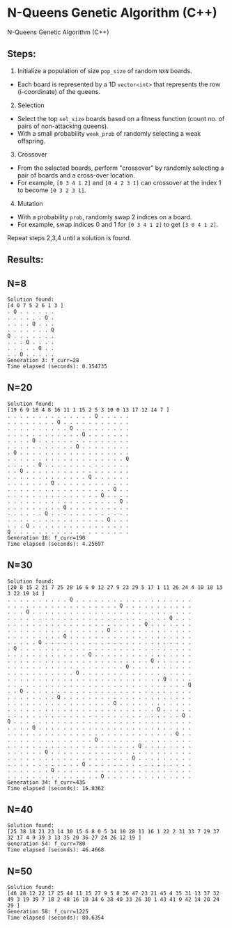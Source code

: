 # N-Queens Genetic Algorithm (C++)
N-Queens Genetic Algorithm (C++)

## Steps:
1) Initialize a population of size `pop_size` of random `N`x`N` boards.
- Each board is represented by a 1D `vector<int>` that represents the row (i-coordinate) of the queens.

2) Selection
- Select the top `sel_size` boards based on a fitness function (count no. of pairs of non-attacking queens).
- With a small probability `weak_prob` of randomly selecting a weak offspring.

3) Crossover
- From the selected boards, perform "crossover" by randomly selecting a pair of boards and a cross-over location.
- For example, `[0 3 4 1 2]` and `[0 4 2 3 1]` can crossover at the index 1 to become `[0 3 2 3 1]`.

4) Mutation

- With a probability `prob`, randomly swap 2 indices on a board.
- For example, swap indices 0 and 1 for `[0 3 4 1 2]` to get `[3 0 4 1 2]`.

Repeat steps 2,3,4 until a solution is found.

## Results:

## N=8
```
Solution found:
[4 0 7 5 2 6 1 3 ]
. Q . . . . . . 
. . . . . . Q . 
. . . . Q . . . 
. . . . . . . Q 
Q . . . . . . . 
. . . Q . . . . 
. . . . . Q . . 
. . Q . . . . . 
Generation 3: f_curr=28
Time elapsed (seconds): 0.154735
```

## N=20
```
Solution found:
[19 6 9 18 4 8 16 11 1 15 2 5 3 10 0 13 17 12 14 7 ]
. . . . . . . . . . . . . . Q . . . . . 
. . . . . . . . Q . . . . . . . . . . . 
. . . . . . . . . . Q . . . . . . . . . 
. . . . . . . . . . . . Q . . . . . . . 
. . . . Q . . . . . . . . . . . . . . . 
. . . . . . . . . . . Q . . . . . . . . 
. Q . . . . . . . . . . . . . . . . . . 
. . . . . . . . . . . . . . . . . . . Q 
. . . . . Q . . . . . . . . . . . . . . 
. . Q . . . . . . . . . . . . . . . . . 
. . . . . . . . . . . . . Q . . . . . . 
. . . . . . . Q . . . . . . . . . . . . 
. . . . . . . . . . . . . . . . . Q . . 
. . . . . . . . . . . . . . . Q . . . . 
. . . . . . . . . . . . . . . . . . Q . 
. . . . . . . . . Q . . . . . . . . . . 
. . . . . . Q . . . . . . . . . . . . . 
. . . . . . . . . . . . . . . . Q . . . 
. . . Q . . . . . . . . . . . . . . . . 
Q . . . . . . . . . . . . . . . . . . . 
Generation 18: f_curr=190
Time elapsed (seconds): 4.25697
```

## N=30
```
Solution found:
[20 8 15 2 21 7 25 28 16 6 0 12 27 9 23 29 5 17 1 11 26 24 4 10 18 13 3 22 19 14 ]
. . . . . . . . . . Q . . . . . . . . . . . . . . . . . . . 
. . . . . . . . . . . . . . . . . . Q . . . . . . . . . . . 
. . . Q . . . . . . . . . . . . . . . . . . . . . . . . . . 
. . . . . . . . . . . . . . . . . . . . . . . . . . Q . . . 
. . . . . . . . . . . . . . . . . . . . . . Q . . . . . . . 
. . . . . . . . . . . . . . . . Q . . . . . . . . . . . . . 
. . . . . . . . . Q . . . . . . . . . . . . . . . . . . . . 
. . . . . Q . . . . . . . . . . . . . . . . . . . . . . . . 
. Q . . . . . . . . . . . . . . . . . . . . . . . . . . . . 
. . . . . . . . . . . . . Q . . . . . . . . . . . . . . . . 
. . . . . . . . . . . . . . . . . . . . . . . Q . . . . . . 
. . . . . . . . . . . . . . . . . . . Q . . . . . . . . . . 
. . . . . . . . . . . Q . . . . . . . . . . . . . . . . . . 
. . . . . . . . . . . . . . . . . . . . . . . . . Q . . . . 
. . . . . . . . . . . . . . . . . . . . . . . . . . . . . Q 
. . Q . . . . . . . . . . . . . . . . . . . . . . . . . . . 
. . . . . . . . Q . . . . . . . . . . . . . . . . . . . . . 
. . . . . . . . . . . . . . . . . Q . . . . . . . . . . . . 
. . . . . . . . . . . . . . . . . . . . . . . . Q . . . . . 
. . . . . . . . . . . . . . . . . . . . . . . . . . . . Q . 
Q . . . . . . . . . . . . . . . . . . . . . . . . . . . . . 
. . . . Q . . . . . . . . . . . . . . . . . . . . . . . . . 
. . . . . . . . . . . . . . . . . . . . . . . . . . . Q . . 
. . . . . . . . . . . . . . Q . . . . . . . . . . . . . . . 
. . . . . . . . . . . . . . . . . . . . . Q . . . . . . . . 
. . . . . . Q . . . . . . . . . . . . . . . . . . . . . . . 
. . . . . . . . . . . . . . . . . . . . Q . . . . . . . . . 
. . . . . . . . . . . . Q . . . . . . . . . . . . . . . . . 
. . . . . . . Q . . . . . . . . . . . . . . . . . . . . . . 
. . . . . . . . . . . . . . . Q . . . . . . . . . . . . . . 
Generation 34: f_curr=435
Time elapsed (seconds): 16.0362
```

## N=40
```
Solution found:
[25 38 18 21 23 14 30 15 6 8 0 5 34 10 28 11 16 1 22 2 31 33 7 29 37 32 17 4 9 39 3 13 35 20 36 27 24 26 12 19 ]
Generation 54: f_curr=780
Time elapsed (seconds): 46.4668
```

## N=50
```
Solution found:
[46 28 12 22 17 25 44 11 15 27 9 5 8 36 47 23 21 45 4 35 31 13 37 32 49 3 19 39 7 18 2 48 16 10 34 6 38 40 33 26 30 1 43 41 0 42 14 20 24 29 ]
Generation 58: f_curr=1225
Time elapsed (seconds): 80.6354
```
